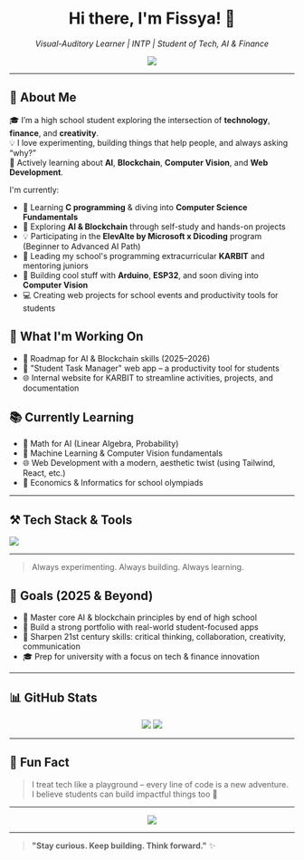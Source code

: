 <h1 align="center">Hi there, I'm Fissya! 👋</h1>
<p align="center">
  <em>Visual-Auditory Learner | INTP | Student of Tech, AI & Finance</em>
</p>

<p align="center">
  <img src="https://readme-typing-svg.herokuapp.com/?lines=Learning+AI+%26+Blockchain;Building+Student+Tools;C+Programmer+%7C+Microcontroller+Tinkerer;Exploring+Web+Dev+%26+Computer+Vision&center=true&width=500&height=45">
</p>

---

## 🧠 About Me

🎓 I’m a high school student exploring the intersection of **technology**, **finance**, and **creativity**.  
💡 I love experimenting, building things that help people, and always asking “why?”  
🧰 Actively learning about **AI**, **Blockchain**, **Computer Vision**, and **Web Development**.

I'm currently:

- 🧠 Learning **C programming** & diving into **Computer Science Fundamentals**
- 🧪 Exploring **AI & Blockchain** through self-study and hands-on projects
- 💡 Participating in the **ElevAIte by Microsoft x Dicoding** program (Beginner to Advanced AI Path)
- 🔧 Leading my school's programming extracurricular **KARBIT** and mentoring juniors
- 🧰 Building cool stuff with **Arduino**, **ESP32**, and soon diving into **Computer Vision**
- 💻 Creating web projects for school events and productivity tools for students

## 🚀 What I'm Working On

- 🎯 Roadmap for AI & Blockchain skills (2025–2026)
- 📱 "Student Task Manager" web app – a productivity tool for students
- 🌐 Internal website for KARBIT to streamline activities, projects, and documentation

## 📚 Currently Learning

- 🔢 Math for AI (Linear Algebra, Probability)
- 🧠 Machine Learning & Computer Vision fundamentals
- 🌐 Web Development with a modern, aesthetic twist (using Tailwind, React, etc.)
- 🧾 Economics & Informatics for school olympiads

---

## ⚒️ Tech Stack & Tools

<p>
  <img src="https://skillicons.dev/icons?i=c,py,html,css,js,arduino,tailwind,figma,vscode,github,git,azure" />
</p>

---

> Always experimenting. Always building. Always learning.

## 🎯 Goals (2025 & Beyond)

- 🌟 Master core AI & blockchain principles by end of high school
- 💼 Build a strong portfolio with real-world student-focused apps
- 🧠 Sharpen 21st century skills: critical thinking, collaboration, creativity, communication
- 🎓 Prep for university with a focus on tech & finance innovation

---

## 📊 GitHub Stats

<p align="center">
  <img src="https://github-readme-stats.vercel.app/api?username=fissya&show_icons=true&theme=tokyonight" />
  <img src="https://github-readme-stats.vercel.app/api/top-langs/?username=fissya&layout=compact&theme=tokyonight" />
</p>

---

## 💬 Fun Fact

> I treat tech like a playground – every line of code is a new adventure.  
> I believe students can build impactful things too 🚀

---

<p align="center">
  <img src="https://quotes-github-readme.vercel.app/api?type=horizontal&theme=dark">
</p>

---

> **"Stay curious. Keep building. Think forward."** ✨
